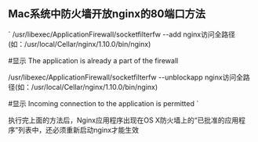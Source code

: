 
## Mac系统中防火墙开放nginx的80端口方法

`
  /usr/libexec/ApplicationFirewall/socketfilterfw --add nginx访问全路径(如：/usr/local/Cellar/nginx/1.10.0/bin/nginx)

  #显示 The application is already a part of the firewall

  /usr/libexec/ApplicationFirewall/socketfilterfw --unblockapp nginx访问全路径(如：/usr/local/Cellar/nginx/1.10.0/bin/nginx)

  #显示 Incoming connection to the application is permitted
`

执行完上面的方法后，Nginx应用程序出现在OS X防火墙上的“已批准的应用程序”列表中，还必须重新启动nginx才能生效
